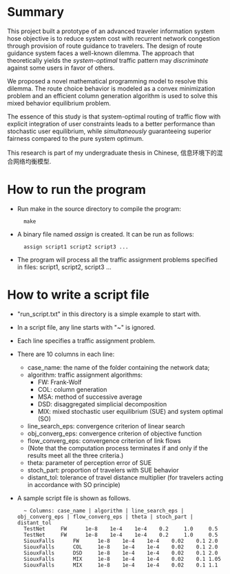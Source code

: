 Summary
=======

This project built a prototype of an advanced traveler information system 
hose objective is to reduce system cost with recurrent network congestion 
through provision of route guidance to travelers.
The design of route guidance system faces a well-known dilemma. 
The approach that theoretically yields the _system-optimal_ traffic pattern 
may _discriminate_ against some users in favor of others. 

We proposed a novel mathematical programming model to resolve this dilemma. 
The route choice behavior is modeled as a convex minimization problem and 
an efficient column generation algorithm is used to solve this mixed behavior 
equilibrium problem.

The essence of this study is that system-optimal routing of traffic flow with 
explicit integration of user constraints leads to a better performance than 
stochastic user equilibrium, while _simultaneously_ guaranteeing superior 
fairness compared to the pure system optimum.

This research is part of my undergraduate thesis in Chinese, 信息环境下的混合网络均衡模型.


How to run the program
======================
- Run make in the source directory to compile the program:

        make

- A binary file named _assign_ is created. It can be run as follows: 

        assign script1 script2 script3 ...

- The program will process all the traffic assignment problems
specified in files: script1, script2, script3 ...


How to write a script file
==========================

- "run_script.txt" in this directory is a simple example to start with. 
- In a script file, any line starts with "~" is ignored. 
- Each line specifies a traffic assignment problem. 
- There are 10 columns in each line: 
	- case_name: the name of the folder containing the network data;
	- algorithm: traffic assignment algorithms:
		- FW: Frank-Wolf
		- COL: column generation
		- MSA: method of successive average
		- DSD: disaggregated simplicial decomposition
		- MIX: mixed stochastic user equilibrium (SUE) and system optimal (SO)
	- line_search_eps: convergence criterion of linear search
	- obj_converg_eps: convergence criterion of objective function
	- flow_converg_eps: convergence criterion of link flows
	- (Note that the computation process terminates if and only if the results meet all the three criteria.)
	- theta: parameter of perception error of SUE
	- stoch_part: proportion of travelers with SUE behavior
	- distant_tol: tolerance of travel distance multiplier (for travelers acting in accordance with SO principle)
- A sample script file is shown as follows. 

        ~ Columns: case_name | algorithm | line_search_eps | obj_converg_eps | flow_converg_eps | theta | stoch_part | distant_tol
        TestNet		FW	    1e-8	1e-4	1e-4	0.2	    1.0	    0.5
        TestNet		FW	    1e-8	1e-4	1e-4	0.2	    1.0	    0.5
        SiouxFalls	    FW	    1e-8	1e-4	1e-4	0.02	0.1	2.0
        SiouxFalls	    COL	    1e-8	1e-4	1e-4	0.02	0.1	2.0
        SiouxFalls	    DSD	    1e-8	1e-4	1e-4	0.02	0.1	2.0
        SiouxFalls	    MIX	    1e-8	1e-4	1e-4	0.02	0.1	1.05
        SiouxFalls	    MIX	    1e-8	1e-4	1e-4	0.02	0.1	1.1
